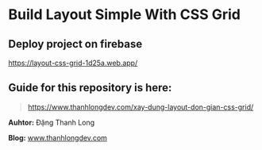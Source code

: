 # Build Layout Simple With CSS Grid

## Deploy project on firebase
https://layout-css-grid-1d25a.web.app/

## Guide for this repository is here:
> https://www.thanhlongdev.com/xay-dung-layout-don-gian-css-grid/

**Auhtor:** Đặng Thanh Long

**Blog:** www.thanhlongdev.com
